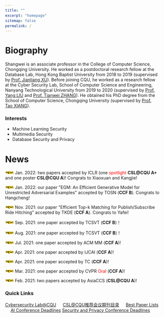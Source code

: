 ```yaml
---
title: ""
excerpt: "homepage"
sitemap: false
permalink: /
---
```


# **Biography**

Shangwei is an associate professor in the College of Computer Science, Chongqing University. He worked as a postdoctoral research fellow at the Database Lab, Hong Kong Baptist University from 2018 to 2019 (supervised by [Prof. Jianliang XU](http://www.comp.hkbu.edu.hk/~xujl/)). Before joining CQU, he worked as a research fellow at the Cyber Security  Lab, School of Computer Science and Engineering, Nanyang Technological  University from 2019 to 2020 (supervised by [Prof. Yang LIU](https://personal.ntu.edu.sg/yangliu/) and [Prof. Tianwei ZHANG](https://personal.ntu.edu.sg/tianwei.zhang/)). He obtained his PhD degree from the School of Computer Science, Chongqing University (supervised by [Prof. Tao XIANG](http://www.cs.cqu.edu.cn/info/1331/4246.htm)).

### Interests

- Machine Learning Security
- Multimedia Security
- Database Security and Privacy

<!-- ## Education
- PhD in Computer Science, 2017  <font  color=gray size=3>Chongqing University</font>
- BSc in Mathematics, 2012   <font  color=gray size=3>Henan Normal University</font> -->

# News
![](../images/new.gif) Jan. 2022: two papers accepted by ICLR (one <font  color=red >spotlight</font> **CSL@CQU A+** and one poster **CSL@CQU A**)! Congrats to Xiaoxuan and Kangjie!

![](../images/new.gif) Jan. 2022: our paper "EGM: An Efficient Generative Model for Unrestricted Adversarial Examples" accepted by TOSN (**CCF B**). Congrats to Hangcheng!

![](../images/new.gif) Nov. 2021: our paper "Efficient Top-k Matching for Publish/Subscribe Ride Hitching" accepted by TKDE (**CCF A**). Congrats to Yafei!

![](../images/new.gif) Sep. 2021: one paper accepted by TCSVT (**CCF B**)！

![](../images/new.gif) Aug. 2021: one paper accepted by TCSVT (**CCF B**)！

![](../images/new.gif) Jul. 2021: one paper accepted by ACM MM (**CCF A**)!

![](../images/new.gif) Apr. 2021: one paper accepted by IJCAI (**CCF A**)!

![](../images/new.gif) Apr. 2021: one paper accepted by TC (**CCF A**)!

![](../images/new.gif) Mar. 2021: one paper accepted by CVPR <font  color=red >Oral</font> (**CCF A**)!

![](../images/new.gif) Feb. 2021: two papers accepted by AsiaCCS (**CSL@CQU A**)!


### Quick Links

[Cybersecurity Lab@CQU](https://github.com/csl-cqu) &ensp;&ensp; [CSL@CQU推荐会议期刊目录](https://github.com/csl-cqu/Conference-Journal-Ranks) &ensp;&ensp; [Best Paper Lists](https://jeffhuang.com/best_paper_awards/) &ensp;&ensp; [AI Conference Deadlines](https://aideadlin.es/?sub=ML) [Security and Privacy Conference Deadlines](https://sec-deadlines.github.io/)